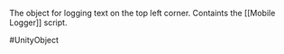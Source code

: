 The object for logging text on the top left corner.
Containts the [[Mobile Logger]] script.

#UnityObject 